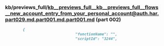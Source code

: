 ### kb/previews_full/kb__previews_full__kb__previews_full__flows__new_account_entry_from_your_personal_account@auth.har.part029.md.part001.md.part001.md (part 002)

```md
        {
                                "functionName": "",
                                "scriptId": "3244",
                           
```

```
